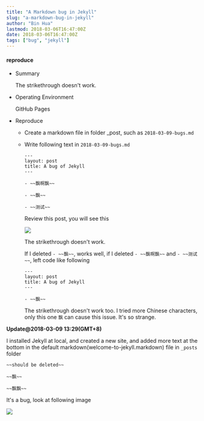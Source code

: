 ```yaml
---
title: "A Markdown bug in Jekyll"
slug: "a-markdown-bug-in-jekyll"
author: "Bin Hua"
lastmod: 2018-03-06T16:47:00Z
date: 2018-03-06T16:47:00Z
tags: ["bug", "jekyll"]
---
```


#### reproduce

- Summary

    The strikethrough doesn't work.

- Operating Environment

    GitHub Pages
    
- Reproduce

    - Create a markdown file in folder \_post, such as `2018-03-09-bugs.md`
    
    - Write following text in `2018-03-09-bugs.md` 
    
        ```
        ---
        layout: post
        title: A bug of Jekyll
        ---
        
        - ~~飘啊飘~~
        
        - ~~飘~~
        
        - ~~测试~~
        ```
        

        Review this post, you will see this
        
        ![](https://storage.tourcoder.com/tcblog/markdown-error-in-jekyll-01.png)

        The strikethrough doesn't work.

        If I deleted `- ~~飘~~`, works well, if I deleted `- ~~飘啊飘~~` and `- ~~测试~~`, left code like following
        
        ```
        ---
        layout: post
        title: A bug of Jekyll
        ---
        
        - ~~飘~~
        ```

        The strikethrough doesn't work too. I tried more Chinese characters, only this one `飘` can cause this issue. It's so strange.

**Update@2018-03-09 13:29(GMT+8)**

I installed Jekyll at local, and created a new site, and added more text at the bottom in the default markdown(welcome-to-jekyll.markdown) file in `_posts` folder

```
~~should be deleted~~

~~飘~~

~~飘飘~~
```

It's a bug, look at following image

![](https://storage.tourcoder.com/tcblog/markdown-error-in-jekyll-02.png)
